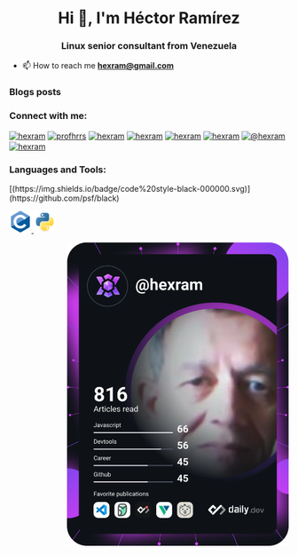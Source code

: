 <h1 align="center">Hi 👋, I'm Héctor Ramírez</h1>
<h3 align="center">Linux senior consultant from Venezuela</h3>

- 📫 How to reach me **hexram@gmail.com**

### Blogs posts
<!-- BLOG-POST-LIST:START -->
<!-- BLOG-POST-LIST:END -->

<h3 align="left">Connect with me:</h3>
<p align="left">
<a href="https://dev.to/hexram" target="blank"><img align="center" src="https://raw.githubusercontent.com/rahuldkjain/github-profile-readme-generator/master/src/images/icons/Social/devto.svg" alt="hexram" height="30" width="40" /></a>
<a href="https://twitter.com/profhrrs" target="blank"><img align="center" src="https://raw.githubusercontent.com/rahuldkjain/github-profile-readme-generator/master/src/images/icons/Social/twitter.svg" alt="profhrrs" height="30" width="40" /></a>
<a href="https://linkedin.com/in/hexram" target="blank"><img align="center" src="https://raw.githubusercontent.com/rahuldkjain/github-profile-readme-generator/master/src/images/icons/Social/linked-in-alt.svg" alt="hexram" height="30" width="40" /></a>
<a href="https://stackoverflow.com/users/hexram" target="blank"><img align="center" src="https://raw.githubusercontent.com/rahuldkjain/github-profile-readme-generator/master/src/images/icons/Social/stack-overflow.svg" alt="hexram" height="30" width="40" /></a>
<a href="https://fb.com/hexram" target="blank"><img align="center" src="https://raw.githubusercontent.com/rahuldkjain/github-profile-readme-generator/master/src/images/icons/Social/facebook.svg" alt="hexram" height="30" width="40" /></a>
<a href="https://instagram.com/hexram" target="blank"><img align="center" src="https://raw.githubusercontent.com/rahuldkjain/github-profile-readme-generator/master/src/images/icons/Social/instagram.svg" alt="hexram" height="30" width="40" /></a>
<a href="https://medium.com/@hexram" target="blank"><img align="center" src="https://raw.githubusercontent.com/rahuldkjain/github-profile-readme-generator/master/src/images/icons/Social/medium.svg" alt="@hexram" height="30" width="40" /></a>
<a href="https://www.youtube.com/c/hexram" target="blank"><img align="center" src="https://raw.githubusercontent.com/rahuldkjain/github-profile-readme-generator/master/src/images/icons/Social/youtube.svg" alt="hexram" height="30" width="40" /></a>
</p>

<h3 align="left">Languages and Tools:</h3>
[(https://img.shields.io/badge/code%20style-black-000000.svg)](https://github.com/psf/black)
<p align="left"> <a href="https://www.cprogramming.com/" target="_blank" rel="noreferrer"> <img src="https://raw.githubusercontent.com/devicons/devicon/master/icons/c/c-original.svg" alt="c" width="40" height="40"/> </a> <a href="https://www.python.org" target="_blank" rel="noreferrer"> <img src="https://raw.githubusercontent.com/devicons/devicon/master/icons/python/python-original.svg" alt="python" width="40" height="40"/></a></p>
<p align="right"> <a href="https://app.daily.dev/hexram"><img src="https://github.com/hexram/hexram/blob/main/devcard.svg" width="400" alt="Héctor Ramírez's Dev Card"/></a></p>


